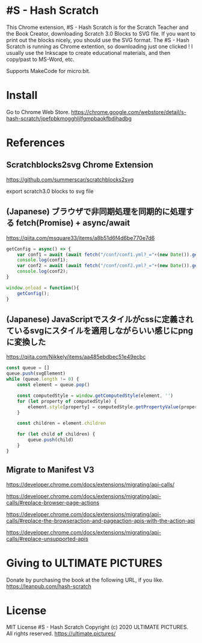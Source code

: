 # #S - Hash Scratch

This Chrome extension, #S - Hash Scratch is for the Scratch Teacher and the Book Creator, downloading Scratch 3.0 Blocks to SVG file.
If you want to print out the blocks nicely, you should use the SVG format.
The #S - Hash Scratch is running as Chrome extention, so downloading just one clicked !
I usually use the Inkscape to create educational materials, and then copy/past to MS-Word, etc.

Supports MakeCode for micro:bit.

# Install

Go to Chrome Web Store.
https://chrome.google.com/webstore/detail/s-hash-scratch/jpefpbkmogghljlfgmpbaokfbdjhadbg

# References

## Scratchblocks2svg Chrome Extension
https://github.com/summerscar/scratchblocks2svg

export scratch3.0 blocks to svg file

## (Japanese) ブラウザで非同期処理を同期的に処理する fetch(Promise) + async/await
https://qiita.com/msquare33/items/a8b51d6f4d6be770e7d6

```fetch.js
getConfig = async() => {
    var conf1 = await (await fetch("/conf/conf1.yml?_="+(new Date()).getDate())).text();
    console.log(conf1);
    var conf2 = await (await fetch("/conf/conf2.yml?_="+(new Date()).getDate())).text();
    console.log(conf2);
}

window.onload = function(){
    getConfig();
}
```

## (Japanese) JavaScriptでスタイルがcssに定義されているsvgにスタイルを適用しながらいい感じにpngに変換した
https://qiita.com/Nikkely/items/aa485ebdbec51e49ecbc

``` getComputedStyle.js
const queue = []
queue.push(svgElement)
while (queue.length != 0) {
    const element = queue.pop()

    const computedStyle = window.getComputedStyle(element, '')
    for (let property of computedStyle) {
        element.style[property] = computedStyle.getPropertyValue(property)
    }

    const children = element.children

    for (let child of children) {
        queue.push(child)
    }
}
```

## Migrate to Manifest V3

https://developer.chrome.com/docs/extensions/migrating/api-calls/

https://developer.chrome.com/docs/extensions/migrating/api-calls/#replace-browser-page-actions

https://developer.chrome.com/docs/extensions/migrating/api-calls/#replace-the-browseraction-and-pageaction-apis-with-the-action-api

https://developer.chrome.com/docs/extensions/migrating/api-calls/#replace-unsupported-apis

# Giving to ULTIMATE PICTURES
Donate by purchasing the book at the following URL, if you like.
https://leanpub.com/hash-scratch

# License
MIT License
#S - Hash Scratch
Copyright (c) 2020 ULTIMATE PICTURES. All rights reserved.
https://ultimate.pictures/